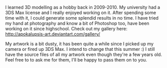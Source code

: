I learned 3D modelling as a hobby back in 2009-2010. My university had a 3DS Max license and I really enjoyed working on it. After spending some time with it, I could generate some splendid results in no time. I have tried my hand at photography and know a bit of Photoshop too, have been working on it since highschool. Check out my gallery here: http://apokalupsis-art.deviantart.com/gallery/

My artwork is a bit dusty, it has been quite a while since I picked up my camera or fired up 3DS Max. I intend to change that this summer :) I still have the source files of all my artwork even though they're a few years old. Feel free to to ask me for them, I'll be happy to pass them on to you.
